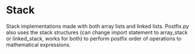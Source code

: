 # Stack
Stack implementations made with both array lists and linked lists. Postfix.py also uses the stack structures (can change import statement to array_stack or linked_stack, works for both) to perform postfix order of operations to mathematical expressions.
